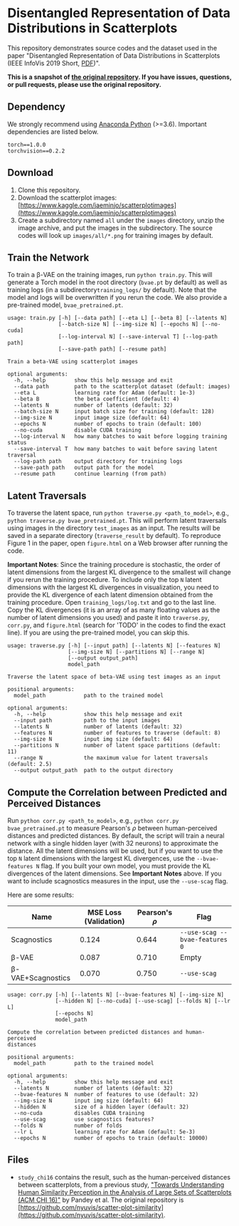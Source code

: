 Disentangled Representation of Data Distributions in Scatterplots
===

This repository demonstrates source codes and the dataset used in the paper "Disentangled Representation of Data Distributions in Scatterplots (IEEE InfoVis 2019 Short, [PDF](https://github.com/e-/Disentangling-Scatterplots/blob/master/paper.pdf))".

**This is a snapshot of [the original repository](https://github.com/e-/Disentangling-Scatterplots/releases). If you have issues, questions, or pull requests, please use the original repository.**

## Dependency

We strongly recommend using [Anaconda Python](https://www.anaconda.com/) (>=3.6). Important dependencies are listed below.

```
torch==1.0.0
torchvision==0.2.2
```

## Download

1. Clone this repository.
2. Download the scatterplot images: [https://www.kaggle.com/jaeminjo/scatterplotimages](https://www.kaggle.com/jaeminjo/scatterplotimages)
3. Create a subdirectory named `all` under the `images` directory, unzip the image archive, and put the images in the subdirectory. The source codes will look up `images/all/*.png` for training images by default.

## Train the Network

To train a β-VAE on the training images, run `python train.py`. This will generate a Torch model in the root directory (`bvae.pt` by default) as well as training logs (in a subdirectory`training_logs/` by default). Note that the model and logs will be overwritten if you rerun the code. We also provide a pre-trained model, `bvae_pretrained.pt`.

```
usage: train.py [-h] [--data path] [--eta L] [--beta B] [--latents N]
                [--batch-size N] [--img-size N] [--epochs N] [--no-cuda]
                [--log-interval N] [--save-interval T] [--log-path path]
                [--save-path path] [--resume path]

Train a beta-VAE using scatterplot images

optional arguments:
  -h, --help         show this help message and exit
  --data path        path to the scatterplot dataset (default: images)
  --eta L            learning rate for Adam (default: 1e-3)
  --beta B           the beta coefficient (default: 4)
  --latents N        number of latents (default: 32)
  --batch-size N     input batch size for training (default: 128)
  --img-size N       input image size (default: 64)
  --epochs N         number of epochs to train (default: 100)
  --no-cuda          disable CUDA training
  --log-interval N   how many batches to wait before logging training status
  --save-interval T  how many batches to wait before saving latent traversal
  --log-path path    output directory for training logs
  --save-path path   output path for the model
  --resume path      continue learning (from path)
```

## Latent Traversals 

To traverse the latent space, run `python traverse.py <path_to_model>`, e.g., `python traverse.py bvae_pretrained.pt`. This will perform latent traversals using images in the directory `test_images` as an input. The results will be saved in a separate directory (`traverse_result` by default). To reproduce Figure 1 in the paper, open `figure.html` on a Web browser after running the code. 

**Important Notes**: Since the training procedure is stochastic, the order of latent dimensions from the largest KL divergence to the smallest will change if you rerun the training procedure. To include only the top `N` latent dimensions with the largest KL divergences in visualization, you need to provide the KL divergence of each latent dimension obtained from the training procedure. Open `training_logs/log.txt` and go to the last line. Copy the KL divergences (it is an array of as many floating values as the number of latent dimensions you used) and paste it into `traverse.py`, `corr.py`, and `figure.html` (search for 'TODO' in the codes to find the exact line). If you are using the pre-trained model, you can skip this.

```
usage: traverse.py [-h] [--input path] [--latents N] [--features N]
                   [--img-size N] [--partitions N] [--range N]
                   [--output output_path]
                   model_path

Traverse the latent space of beta-VAE using test images as an input

positional arguments:
  model_path            path to the trained model

optional arguments:
  -h, --help            show this help message and exit
  --input path          path to the input images
  --latents N           number of latents (default: 32)
  --features N          number of features to traverse (default: 8)
  --img-size N          input img size (default: 64)
  --partitions N        number of latent space partitions (default: 11)
  --range N             the maximum value for latent traversals (default: 2.5)
  --output output_path  path to the output directory
```

## Compute the Correlation between Predicted and Perceived Distances

Run `python corr.py <path_to_model>`, e.g., `python corr.py bvae_pretrained.pt` to measure Pearson's *ρ* between human-perceived distances and predicted distances. By default, the script will train a neural network with a single hidden layer (with 32 neurons) to approximate the distance. All the latent dimensions will be used, but if you want to use the top `N` latent dimensions with the largest KL divergences, use the ``--bvae-features N`` flag. If you built your own model, you must provide the KL divergences of the latent dimensions. See **Important Notes** above. If you want to include scagnostics measures in the input, use the ``--use-scag`` flag.

Here are some results:

|Name|MSE Loss (Validation)|Pearson's *ρ*|Flag|
|-|-|-|-|
|Scagnostics|0.124|0.644|`--use-scag --bvae-features 0`|
|β-VAE|0.087|0.710|Empty|
|β-VAE+Scagnostics|0.070|0.750|`--use-scag`|


```
usage: corr.py [-h] [--latents N] [--bvae-features N] [--img-size N]
               [--hidden N] [--no-cuda] [--use-scag] [--folds N] [--lr L]
               [--epochs N]
               model_path

Compute the correlation between predicted distances and human-perceived
distances

positional arguments:
  model_path         path to the trained model

optional arguments:
  -h, --help         show this help message and exit
  --latents N        number of latents (default: 32)
  --bvae-features N  number of features to use (default: 32)
  --img-size N       input img size (default: 64)
  --hidden N         size of a hidden layer (default: 32)
  --no-cuda          disables CUDA training
  --use-scag         use scagnostics features?
  --folds N          number of folds
  --lr L             learning rate for Adam (default: 5e-3)
  --epochs N         number of epochs to train (default: 10000)
```

## Files

- `study_chi16` contains the result, such as the human-perceived distances between scatterplots, from a previous study, ["Towards Understanding Human Similarity Perception in the Analysis of Large Sets of Scatterplots (ACM CHI 16)"](https://dl.acm.org/citation.cfm?id=2858155) by Pandey et al. The original repository is [https://github.com/nyuvis/scatter-plot-similarity](https://github.com/nyuvis/scatter-plot-similarity).
